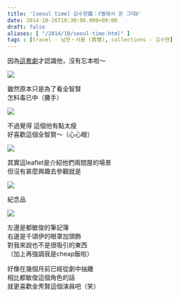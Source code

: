 ```yaml
---
title: '[seoul time] 김수현篇：《별에서 온 그대》'
date: 2014-10-26T10:30:00.000+08:00
draft: false
aliases: [ "/2014/10/seoul-time.html" ]
tags : [travel - 남한・서울 (首爾), collections - 김수현]
---
```


因為[這套劇](http://www.hidie.net/2014/01/sbs-love-from-star.html)才認識他，沒有忘本啦～  

[![](https://1.bp.blogspot.com/-QOKYeCP4IaA/XE1_kfWQKGI/AAAAAAAAHWY/V1jWFwvnpG8gBZrylg4j_VxebIr0_zdfACLcBGAs/s640/15422145427_a032b0c59c_z.jpg)](https://1.bp.blogspot.com/-QOKYeCP4IaA/XE1_kfWQKGI/AAAAAAAAHWY/V1jWFwvnpG8gBZrylg4j_VxebIr0_zdfACLcBGAs/s1600/15422145427_a032b0c59c_z.jpg)

雖然原本只是為了看全智賢  
怎料毒已中（攤手）  

[![](https://3.bp.blogspot.com/-nI8BmhOwBgY/XE1_rEljL7I/AAAAAAAAHWg/jgtR9pOoYto9SC7Ih1uzIlGKk_Q_qqebgCLcBGAs/s640/15584460096_072932b7d3_z.jpg)](https://3.bp.blogspot.com/-nI8BmhOwBgY/XE1_rEljL7I/AAAAAAAAHWg/jgtR9pOoYto9SC7Ih1uzIlGKk_Q_qqebgCLcBGAs/s1600/15584460096_072932b7d3_z.jpg)

不過覺得 這個他有點太瘦  
好喜歡這個全智賢～（心心眼）  

[![](https://3.bp.blogspot.com/-V8iErIC6zaw/XE1_xhRYlrI/AAAAAAAAHWk/o55oI7IWeBkRsTE8EZAObEV2JGgLhjHLgCLcBGAs/s640/14987395184_ec89b0c8d8_z.jpg)](https://3.bp.blogspot.com/-V8iErIC6zaw/XE1_xhRYlrI/AAAAAAAAHWk/o55oI7IWeBkRsTE8EZAObEV2JGgLhjHLgCLcBGAs/s1600/14987395184_ec89b0c8d8_z.jpg)

其實這leaflet是介紹他們兩間屋的場景  
但沒有甚麼興趣去參觀就是  

[![](https://2.bp.blogspot.com/-OQHWJxMLZEw/XE1_26oGp2I/AAAAAAAAHWs/Rcg8nih8XdUhmoAW16BY44xBu3cuLFyOQCLcBGAs/s640/15422032018_61a3412de8_z.jpg)](https://2.bp.blogspot.com/-OQHWJxMLZEw/XE1_26oGp2I/AAAAAAAAHWs/Rcg8nih8XdUhmoAW16BY44xBu3cuLFyOQCLcBGAs/s1600/15422032018_61a3412de8_z.jpg)

紀念品  

[![](https://2.bp.blogspot.com/-f3c7gNJ0ViI/XE1_-eoyuII/AAAAAAAAHW0/eBQNUl0GeAwJDMUolGHitgHyZyFlvW_EQCLcBGAs/s640/14987994563_a593e617db_z.jpg)](https://2.bp.blogspot.com/-f3c7gNJ0ViI/XE1_-eoyuII/AAAAAAAAHW0/eBQNUl0GeAwJDMUolGHitgHyZyFlvW_EQCLcBGAs/s1600/14987994563_a593e617db_z.jpg)

左邊是都敏俊的筆記簿  
右邊是千頌伊的眼罩加頭飾  
對我來說也不是很吸引的東西  
（加上再強調我是cheap飯啦）  
  
好像在幾個月前已經從劇中抽離  
相比都敏俊這個角色的話  
就更喜歡金秀賢這個演員吧（笑）
